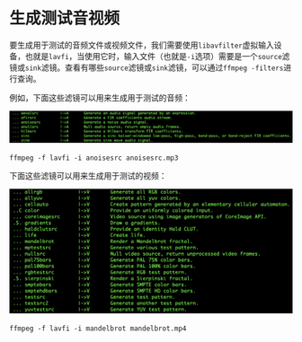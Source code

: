 # 生成测试音视频

要生成用于测试的音频文件或视频文件，我们需要使用`libavfilter`虚拟输入设备，也就是`lavfi`，当使用它时，输入文件（也就是`-i`选项）需要是一个`source`滤镜或`sink`滤镜。查看有哪些`source`滤镜或`sink`滤镜，可以通过`ffmpeg -filters`进行查询。

例如，下面这些滤镜可以用来生成用于测试的音频：

![-w1310](media/16345638372063.png)

`ffmpeg -f lavfi -i anoisesrc anoisesrc.mp3`

下面这些滤镜可以用来生成用于测试的视频：

![16345638372064](media/16345638372064.png)

`ffmpeg -f lavfi -i mandelbrot mandelbrot.mp4`
